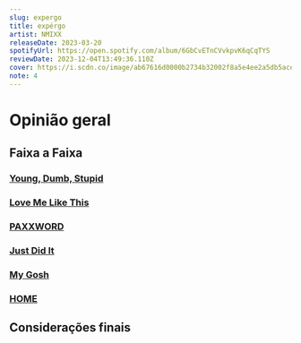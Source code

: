 ```yaml
---
slug: expergo
title: expérgo
artist: NMIXX
releaseDate: 2023-03-20
spotifyUrl: https://open.spotify.com/album/6GbCvETnCVvkpvK6qCqTYS
reviewDate: 2023-12-04T13:49:36.110Z
cover: https://i.scdn.co/image/ab67616d0000b2734b32002f8a5e4ee2a5db5ace
note: 4
---
```


# Opinião geral

## Faixa a Faixa

### [Young, Dumb, Stupid](https://open.spotify.com/track/5eD83TX5ERuyJ7chfed3MQ)

### [Love Me Like This](https://open.spotify.com/track/6P3CtlzTKLxcNYGOS3es8m)

### [PAXXWORD](https://open.spotify.com/track/57IfwDNINXVRAWbmmaBcP9)

### [Just Did It](https://open.spotify.com/track/5AgwBbICmOVLhl95tBiOg0)

### [My Gosh](https://open.spotify.com/track/34UmtfADjmo12Jek6LpzQe)

### [HOME](https://open.spotify.com/track/0nYtg6MqCDmolLI5vsSAy1)

## Considerações finais
